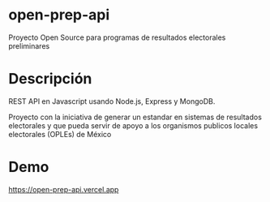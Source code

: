# open-prep-api
Proyecto Open Source para programas de resultados electorales preliminares

# Descripción
REST API en Javascript usando Node.js, Express y MongoDB.

Proyecto con la iniciativa de generar un estandar en sistemas de resultados electorales y que pueda servir de apoyo a los organismos publicos locales electorales (OPLEs) de México

# Demo
https://open-prep-api.vercel.app
